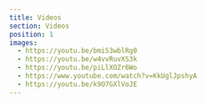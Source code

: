```yaml
---
title: Videos
section: Videos
position: 1
images:
  - https://youtu.be/bmiS3wblRg0
  - https://youtu.be/w4vvRuvXS3k
  - https://youtu.be/piLlXOZr6Wo
  - https://www.youtube.com/watch?v=KkUglJpshyA
  - https://youtu.be/k9O7GXlVoJE
---
```

